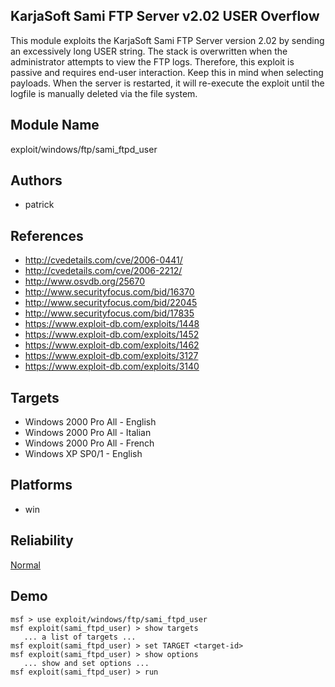 ## KarjaSoft Sami FTP Server v2.02 USER Overflow

This module exploits the KarjaSoft Sami FTP Server version 
2.02 by sending an excessively long USER string. The stack 
is overwritten when the administrator attempts to view the 
FTP logs. Therefore, this exploit is passive and requires 
end-user interaction. Keep this in mind when selecting 
payloads. When the server is restarted, it will re-execute 
the exploit until the logfile is manually deleted via the 
file system.


## Module Name
exploit/windows/ftp/sami_ftpd_user

## Authors
* patrick


## References
* http://cvedetails.com/cve/2006-0441/
* http://cvedetails.com/cve/2006-2212/
* http://www.osvdb.org/25670
* http://www.securityfocus.com/bid/16370
* http://www.securityfocus.com/bid/22045
* http://www.securityfocus.com/bid/17835
* https://www.exploit-db.com/exploits/1448
* https://www.exploit-db.com/exploits/1452
* https://www.exploit-db.com/exploits/1462
* https://www.exploit-db.com/exploits/3127
* https://www.exploit-db.com/exploits/3140



## Targets
* Windows 2000 Pro All - English
* Windows 2000 Pro All - Italian
* Windows 2000 Pro All - French
* Windows XP SP0/1 - English


## Platforms
* win

## Reliability
[Normal](https://github.com/rapid7/metasploit-framework/wiki/Exploit-Ranking)

## Demo

```
msf > use exploit/windows/ftp/sami_ftpd_user
msf exploit(sami_ftpd_user) > show targets
   ... a list of targets ...
msf exploit(sami_ftpd_user) > set TARGET <target-id>
msf exploit(sami_ftpd_user) > show options
   ... show and set options ...
msf exploit(sami_ftpd_user) > run
```
    
    